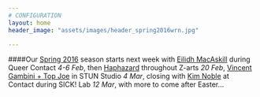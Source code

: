 ```yaml
---
# CONFIGURATION
layout: home
header_image: "assets/images/header_spring2016wrn.jpg"

---
```

####Our [Spring 2016](/current/2016-spring) season starts next week with [Eilidh MacAskill](/current/2016-spring/macaskill) during Queer Contact *4-6 Feb*, then [Haphazard](/current/2016-haphazard) throughout Z-arts *20 Feb*, [Vincent Gambini + Top Joe](/current/2016-spring/gambini) in STUN Studio *4 Mar*, closing with [Kim Noble](/current/2016-spring/noble) at Contact during SICK! Lab *12 Mar*, with more to come after Easter…
